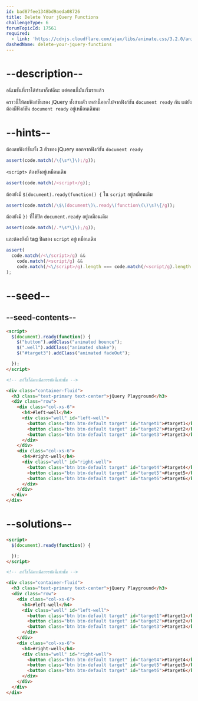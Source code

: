 ```yaml
---
id: bad87fee1348bd9aeda08726
title: Delete Your jQuery Functions
challengeType: 6
forumTopicId: 17561
required:
  - link: 'https://cdnjs.cloudflare.com/ajax/libs/animate.css/3.2.0/animate.css'
dashedName: delete-your-jquery-functions
---
```


# --description--

อนิเมชันที่เราได้ทำมาก็เท่ดีนะ แต่ตอนนี้มันเริ่มรกแล้ว

คราวนี้ให้ลบฟังก์ชันของ jQuery ทั้งสามตัว เหล่านี้ออกไปจากฟังก์ชัน `document ready` กัน แต่ยังต้องมีฟังก์ชัน `document ready` อยู่เหมือนเดิมนะ

# --hints--

ต้องลบฟังก์ชันทั้ง 3 ตัวของ jQuery ออกจากฟังก์ชัน `document ready`

```js
assert(code.match(/\{\s*\}\);/g));
```

`<script>` ต้องยังอยู่เหมือนเดิม

```js
assert(code.match(/<script>/g));
```

ต้องยังมี `$(document).ready(function() {` ใน `script` อยู่เหมือนเดิม

```js
assert(code.match(/\$\(document\)\.ready\(function\(\)\s?\{/g));
```

ต้องยังมี `})` ที่ใช้ปิด `document.ready` อยู่เหมือนเดิม

```js
assert(code.match(/.*\s*\}\);/g));
```

และต้องยังมี tag ปิดของ `script` อยู่เหมือนเดิม


```js
assert(
  code.match(/<\/script>/g) &&
    code.match(/<script/g) &&
    code.match(/<\/script>/g).length === code.match(/<script/g).length
);
```

# --seed--

## --seed-contents--

```html
<script>
  $(document).ready(function() {
    $("button").addClass("animated bounce");
    $(".well").addClass("animated shake");
    $("#target3").addClass("animated fadeOut");

  });
</script>

<!-- แก้ไขโค้ดเหนือบรรทัดนี้เท่านั้น -->

<div class="container-fluid">
  <h3 class="text-primary text-center">jQuery Playground</h3>
  <div class="row">
    <div class="col-xs-6">
      <h4>#left-well</h4>
      <div class="well" id="left-well">
        <button class="btn btn-default target" id="target1">#target1</button>
        <button class="btn btn-default target" id="target2">#target2</button>
        <button class="btn btn-default target" id="target3">#target3</button>
      </div>
    </div>
    <div class="col-xs-6">
      <h4>#right-well</h4>
      <div class="well" id="right-well">
        <button class="btn btn-default target" id="target4">#target4</button>
        <button class="btn btn-default target" id="target5">#target5</button>
        <button class="btn btn-default target" id="target6">#target6</button>
      </div>
    </div>
  </div>
</div>
```

# --solutions--

```html
<script>
  $(document).ready(function() {

  });
</script>

<!-- แก้ไขโค้ดเหนือบรรทัดนี้เท่านั้น -->

<div class="container-fluid">
  <h3 class="text-primary text-center">jQuery Playground</h3>
  <div class="row">
    <div class="col-xs-6">
      <h4>#left-well</h4>
      <div class="well" id="left-well">
        <button class="btn btn-default target" id="target1">#target1</button>
        <button class="btn btn-default target" id="target2">#target2</button>
        <button class="btn btn-default target" id="target3">#target3</button>
      </div>
    </div>
    <div class="col-xs-6">
      <h4>#right-well</h4>
      <div class="well" id="right-well">
        <button class="btn btn-default target" id="target4">#target4</button>
        <button class="btn btn-default target" id="target5">#target5</button>
        <button class="btn btn-default target" id="target6">#target6</button>
      </div>
    </div>
  </div>
</div>
```
